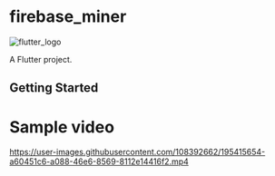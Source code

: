 # firebase_miner
![flutter_logo](https://user-images.githubusercontent.com/108392662/195414581-1a0775ca-38dc-4702-8b1e-4e70f9affe9e.png)

A Flutter project.

## Getting Started

# Sample video

https://user-images.githubusercontent.com/108392662/195415654-a60451c6-a088-46e6-8569-8112e14416f2.mp4

